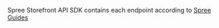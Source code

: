 Spree Storefront API SDK contains each endpoint according to [Spree Guides](https://api.spreecommerce.org/docs/api-v2/c230c08afa8e4-storefront-api)